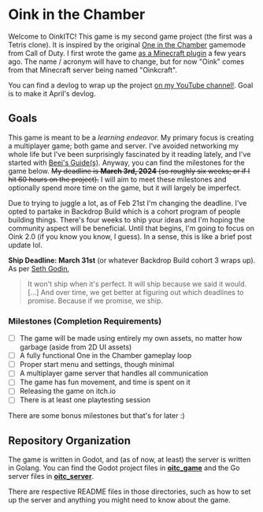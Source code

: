 # Oink in the Chamber

Welcome to OinkITC! This game is my second game project (the first was a Tetris clone). It is inspired by the original [One in the Chamber](https://callofduty.fandom.com/wiki/One_in_the_Chamber) gamemode from Call of Duty. I first wrote the game [as a Minecraft plugin](https://github.com/oinkcraft/OneInTheChamber) a few years ago. The name / acronym will have to change, but for now "Oink" comes from that Minecraft server being named "Oinkcraft".

You can find a devlog to wrap up the project [on my YouTube channel!](http://www.youtube.com/markbacon78). Goal is to make it April's devlog.

## Goals

This game is meant to be a _learning endeavor._ My primary focus is creating a multiplayer game; both game and server. I've avoided networking my whole life but I've been surprisingly fascinated by it reading lately, and I've started with [Beej's Guide(s)](https://beej.us/guide/). Anyway, you can find the milestones for the game below. ~~My deadline is **March 3rd, 2024** (so roughly six weeks; or if I hit 60 hours on the project).~~ I will aim to meet these milestones and optionally spend more time on the game, but it will largely be imperfect.

Due to trying to juggle a lot, as of Feb 21st I'm changing the deadline. I've opted to partake in Backdrop Build which is a cohort program of people building things. There's four weeks to ship your ideas and I'm hoping the community aspect will be beneficial. Until that begins, I'm going to focus on Oink 2.0 (if you know you know, I guess). In a sense, this is like a brief post update lol.

**Ship Deadline: March 31st** (or whatever Backdrop Build cohort 3 wraps up). As per [Seth Godin](https://seths.blog/2022/01/on-schedule/),

> It won't ship when it's perfect. It will ship because we said it would. [...] And over time, we get better at figuring out which deadlines to promise. Because if we promise, we ship.

### Milestones (Completion Requirements)

- [ ] The game will be made using entirely my own assets, no matter how garbage (aside from 2D UI assets)
- [ ] A fully functional One in the Chamber gameplay loop
- [ ] Proper start menu and settings, though minimal
- [ ] A multiplayer game server that handles all communication
- [ ] The game has fun movement, and time is spent on it
- [ ] Releasing the game on itch.io
- [ ] There is at least one playtesting session

There are some bonus milestones but that's for later :)

## Repository Organization

The game is written in Godot, and (as of now, at least) the server is written in Golang. You can find the Godot project files in [**oitc_game**](/oitc_game) and the Go server files in [**oitc_server**](/oitc_server).

There are respective README files in those directories, such as how to set up the server and anything you might need to know about the game.
